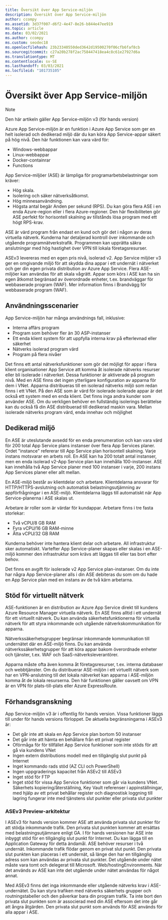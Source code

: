 ```yaml
---
title: Översikt över App Service-miljön
description: Översikt över App Service-miljön
author: ccompy
ms.assetid: 3d37f007-d6f2-4e47-8e26-b844e47ee919
ms.topic: article
ms.date: 03/02/2021
ms.author: ccompy
ms.custom: seodec18
ms.openlocfilehash: 23b23340550ded3642d19500270f06cfb6faf8cb
ms.sourcegitcommit: c27a20b278f2ac758447418ea4c8c61e27927d6a
ms.translationtype: MT
ms.contentlocale: sv-SE
ms.lasthandoff: 03/03/2021
ms.locfileid: "101735105"
---
```

# <a name="app-service-environment-overview"></a>Översikt över App Service-miljön 

> [!NOTE]
> Den här artikeln gäller App Service-miljön v3 (för hands version)
> 

Azure App Service-miljön är en funktion i Azure App Service som ger en helt isolerad och dedikerad miljö där du kan köra App Service-appar säkert på hög nivå. Den här funktionen kan vara värd för:

- Windows-webbappar
- Linux-webbappar
- Docker-containrar
- Functions

App Service-miljöer (ASE) är lämpliga för programarbetsbelastningar som kräver:

- Hög skala.
- Isolering och säker nätverksåtkomst.
- Hög minnesanvändning.
- Högsta antal begär Anden per sekund (RPS). Du kan göra flera ASE i en enda Azure-region eller i flera Azure-regioner. Den här flexibiliteten gör ASE perfekt för horisontell skalning av tillstånds lösa program med ett högt RPS-krav.

ASE är värd program från endast en kund och gör det i någon av deras virtuella nätverk. Kunderna har detaljerad kontroll över inkommande och utgående programnätverkstrafik. Programmen kan upprätta säkra anslutningar med hög hastighet över VPN till lokala företagsresurser.

ASEv3 levereras med en egen pris nivå, isolerad v2.
App Service miljöer v3 ger en omgivande miljö för att skydda dina appar i ett undernät i nätverket och ger din egen privata distribution av Azure App Service.
Flera ASE-miljöer kan användas för att skala vågrätt. Appar som körs i ASE kan ha sin egen åtkomst begränsad av överordnade enheter, t.ex. brandväggar för webbaserade program (WAF). Mer information finns i Brandvägg för webbaserade program (WAF).

## <a name="usage-scenarios"></a>Användningsscenarier

App Service-miljön har många användnings fall, inklusive:

- Interna affärs program
- Program som behöver fler än 30 ASP-instanser
- Ett enda klient system för att uppfylla interna krav på efterlevnad eller säkerhet
- Nätverks isolerad program värd
- Program på flera nivåer

Det finns ett antal nätverksfunktioner som gör det möjligt för appar i flera klient organisationer App Service att komma åt isolerade nätverks resurser eller bli isolerade i nätverket. Dessa funktioner är aktiverade på program nivå.  Med en ASE finns det ingen ytterligare konfiguration av apparna för dem i VNet. Apparna distribueras till en isolerad nätverks miljö som redan finns i ett VNet. På den ASE som är värd för isolerade isolerade appar är det också ett system med en enda klient. Det finns inga andra kunder som använder ASE. Om du verkligen behöver en fullständig isolerings berättelse kan du också få din ASE distribuerad till dedikerad maskin vara. Mellan isolerade nätverks program värd, enda innehav och möjlighet 

## <a name="dedicated-environment"></a>Dedikerad miljö
En ASE är uteslutande avsedd för en enda prenumeration och kan vara värd för 200 total App Service plans instanser över flera App Services planer. Ordet "instance" refererar till App Service plan horisontell skalning. Varje instans motsvarar en arbets roll. En ASE kan ha 200 totalt antal instanser, men en enda isolerad v2-App Service plan kan innehålla 100-instanser. ASE kan innehålla två App Service planer med 100 instanser i varje, 200 instans App Services planer eller allt mellan.

En ASE-miljö består av klientdelar och arbetare. Klientdelarna ansvarar för HTTP/HTTPS-avslutning och automatisk belastningsutjämning av appförfrågningar i en ASE-miljö. Klientdelarna läggs till automatiskt när App Service-planerna i ASE skalas ut.

Arbetare är roller som är värdar för kundappar. Arbetare finns i tre fasta storlekar:

- Två vCPU/8 GB RAM
- Fyra vCPU/16 GB RAM-minne
- Åtta vCPU/32 GB RAM

Kunderna behöver inte hantera klient delar och arbetare. All infrastruktur sker automatiskt. Vartefter App Service-planer skapas eller skalas i en ASE-miljö kommer den infrastruktur som krävs att läggas till eller tas bort efter behov.

Det finns en avgift för isolerade v2 App Service plan-instanser. Om du inte har några App Service-planer alls i din ASE debiteras du som om du hade en App Service plan med en instans av de två kärn arbetarna.

## <a name="virtual-network-support"></a>Stöd för virtuellt nätverk
ASE-funktionen är en distribution av Azure App Service direkt till kundens Azure Resource Manager virtuella nätverk. En ASE finns alltid i ett undernät för ett virtuellt nätverk. Du kan använda säkerhetsfunktionerna för virtuella nätverk för att styra inkommande och utgående nätverkskommunikation för apparna.

Nätverkssäkerhetsgrupper begränsar inkommande kommunikation till undernätet där en ASE-miljö finns. Du kan använda nätverkssäkerhetsgrupper för att köra appar bakom överordnade enheter och tjänster, t.ex. WAF och SaaS-nätverksleverantörer.

Apparna måste ofta även komma åt företagsresurser, t.ex. interna databaser och webbtjänster. Om du distribuerar ASE-miljön i ett virtuellt nätverk som har en VPN-anslutning till det lokala nätverket kan apparna i ASE-miljön komma åt de lokala resurserna. Den här funktionen gäller oavsett om VPN är en VPN för plats-till-plats eller Azure ExpressRoute.

## <a name="preview"></a>Förhandsgranskning
App Service-miljön v3 är i offentlig för hands version.  Vissa funktioner läggs till under för hands versions förloppet. De aktuella begränsningarna i ASEv3 är:

- Det går inte att skala en App Service plan bortom 50 instanser
- Det går inte att hämta en behållare från ett privat register
- Oförmåga för för tillfället App Service funktioner som inte stöds för att gå via kundens VNet
- Ingen extern distributions modell med en tillgänglig slut punkt på Internet
- Inget kommando rads stöd (AZ CLI och PowerShell)
- Ingen uppgraderings kapacitet från ASEv2 till ASEv3
- Inget stöd för FTP
- Inget stöd för vissa App Service funktioner som går via kundens VNet. Säkerhets kopiering/återställning, Key Vault referenser i appinställningar, med hjälp av ett privat behållar register och diagnostisk loggning till lagring fungerar inte med tjänstens slut punkter eller privata slut punkter
    
### <a name="asev3-preview-architecture"></a>ASEv3 Preview-arkitektur
I ASEv3 för hands version kommer ASE att använda privata slut punkter för att stödja inkommande trafik. Den privata slut punkten kommer att ersättas med belastningsutjämnare enligt GA. I för hands versionen har ASE inte inbyggt stöd för en tillgänglig slut punkt för Internet. Du kan lägga till en Application Gateway för detta ändamål. ASE behöver resurser i två undernät.  Inkommande trafik flödar genom en privat slut punkt. Den privata slut punkten kan placeras i ett undernät, så länge den har en tillgänglig adress som kan användas av privata slut punkter.  Det utgående under nätet måste vara tomt och delegerat till Microsoft. Web/hostingEnvironments. När det används av ASE kan inte det utgående under nätet användas för något annat.

Med ASEv3 finns det inga inkommande eller utgående nätverks krav i ASE-undernätet. Du kan styra trafiken med nätverks säkerhets grupper och routningstabeller och den påverkar bara din program trafik. Ta inte bort den privata slut punkten som är associerad med din ASE eftersom det inte går att ångra åtgärden. Den privata slut punkt som används för ASE används för alla appar i ASE. 
